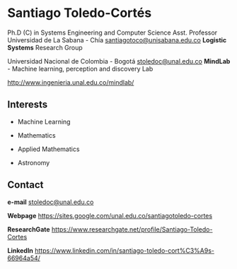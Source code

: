 # Santiago Toledo-Cortés

Ph.D (C) in Systems Engineering and Computer Science
Asst. Professor
Universidad de La Sabana - Chía
santiagotoco@unisabana.edu.co
**Logistic Systems** Research Group

Universidad Nacional de Colombia - Bogotá
stoledoc@unal.edu.co
**MindLab** - Machine learning, perception and discovery Lab

http://www.ingenieria.unal.edu.co/mindlab/

## Interests

- Machine Learning

- Mathematics

- Applied Mathematics

- Astronomy

## Contact

**e-mail** stoledoc@unal.edu.co

**Webpage** https://sites.google.com/unal.edu.co/santiagotoledo-cortes

**ResearchGate** https://www.researchgate.net/profile/Santiago-Toledo-Cortes

**LinkedIn** https://www.linkedin.com/in/santiago-toledo-cort%C3%A9s-66964a54/

<!---
stoledoc/stoledoc is a ✨ special ✨ repository because its `README.md` (this file) appears on your GitHub profile.
You can click the Preview link to take a look at your changes.
--->
